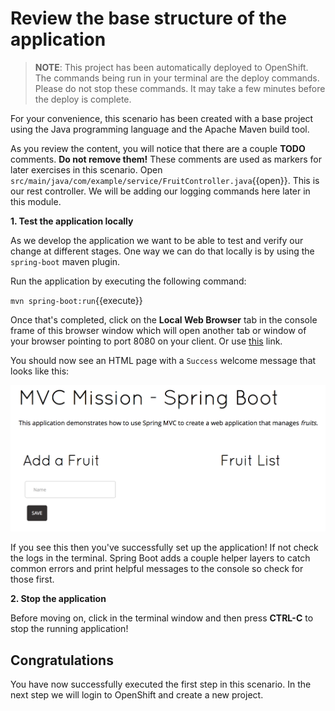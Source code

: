 # Review the base structure of the application

>**NOTE**: This project has been automatically deployed to OpenShift. The commands being run in your terminal are the deploy commands. Please do not stop these commands. It may take a few minutes before the deploy is complete.

For your convenience, this scenario has been created with a base project using the Java programming language and the Apache Maven build tool.

As you review the content, you will notice that there are a couple **TODO** comments. **Do not remove them!** These comments are used as markers for later exercises in this scenario. Open ``src/main/java/com/example/service/FruitController.java``{{open}}. This is our rest controller. We will be adding our logging commands here later in this module.

**1. Test the application locally**

As we develop the application we want to be able to test and verify our change at different stages. One way we can do that locally is by using the `spring-boot` maven plugin.

Run the application by executing the following command:

``mvn spring-boot:run``{{execute}}

Once that's completed, click on the **Local Web Browser** tab in the console frame of this browser window which will open another tab or window of your browser pointing to port 8080 on your client. Or use [this](https://[[HOST_SUBDOMAIN]]-8080-[[KATACODA_HOST]].environments.katacoda.com/fruits) link.

You should now see an HTML page with a `Success` welcome message that looks like this:

![Success](../../assets/middleware/rhoar-monitoring/success.png)

If you see this then you've successfully set up the application! If not check the logs in the terminal. Spring Boot adds a couple helper layers to catch common errors and print helpful messages to the console so check for those first.

**2. Stop the application**

Before moving on, click in the terminal window and then press **CTRL-C** to stop the running application!

## Congratulations

You have now successfully executed the first step in this scenario. In the next step we will login to OpenShift and create a new project.
